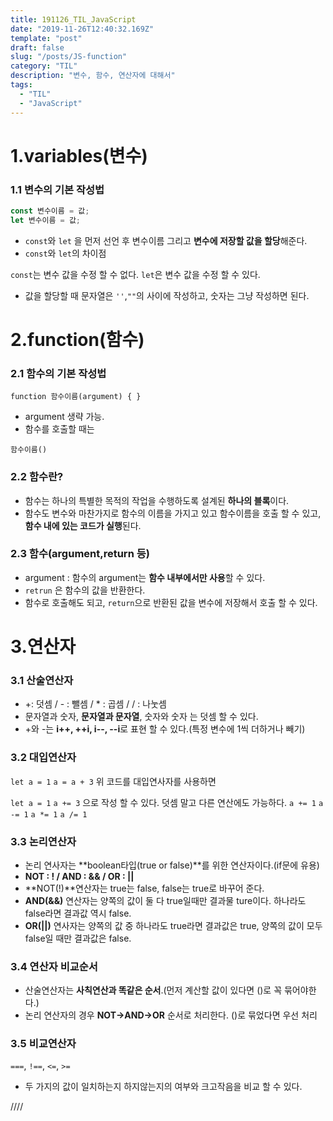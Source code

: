 ```yaml
---
title: 191126_TIL_JavaScript
date: "2019-11-26T12:40:32.169Z"
template: "post"
draft: false
slug: "/posts/JS-function"
category: "TIL"
description: "변수, 함수, 연산자에 대해서"
tags:
  - "TIL"
  - "JavaScript"
---
```


# 1.variables(변수)

### **1.1 변수의 기본 작성법**

```javascript
const 변수이름 = 값;
let 변수이름 = 값;
```

- `const`와 `let` 을 먼저 선언 후 변수이름 그리고 **변수에 저장할 값을 할당**해준다.
- `const`와 `let`의 차이점

`const`는 변수 값을 수정 할 수 없다.
`let`은 변수 값을 수정 할 수 있다.

- 값을 할당할 때 문자열은 `''`,`""`의 사이에 작성하고, 숫자는 그냥 작성하면 된다.

# 2.function(함수)

### **2.1 함수의 기본 작성법**

`function 함수이름(argument) { }`

- argument 생략 가능.
- 함수를 호출할 때는

`함수이름()`

### **2.2 함수란?**

- 함수는 하나의 특별한 목적의 작업을 수행하도록 설계된 **하나의 블록**이다.
- 함수도 변수와 마찬가지로 함수의 이름을 가지고 있고 함수이름을 호출 할 수 있고, **함수 내에 있는 코드가 실행**된다.

### **2.3 함수(argument,return 등)**

- argument : 함수의 argument는 **함수 내부에서만 사용**할 수 있다.
- `retrun` 은 함수의 값을 반환한다.
- 함수로 호출해도 되고, `return`으로 반환된 값을 변수에 저장해서 호출 할 수 있다.

# 3.연산자

### **3.1 산술연산자**

- +: 덧셈 / - : 뺄셈 / \* : 곱셈 / / : 나눗셈
- 문자열과 숫자, **문자열과 문자열**, 숫자와 숫자 는 덧셈 할 수 있다.
- +와 -는 **i++, ++i, i--, --i**로 표현 할 수 있다.(특정 변수에 1씩 더하거나 빼기)

### **3.2 대입연산자**

`let a = 1` `a = a + 3`
위 코드를 대입연사자를 사용하면

`let a = 1` `a += 3` 으로 작성 할 수 있다. 덧셈 말고 다른 연산에도 가능하다.
`a += 1` `a -= 1` `a *= 1` `a /= 1`

### **3.3 논리연산자**

- 논리 연사자는 **boolean타입(true or false)**를 위한 연산자이다.(if문에 유용)
- **NOT : ! / AND : && / OR : ||**
- **NOT(!)**연산자는 true는 false, false는 true로 바꾸어 준다.
- **AND(&&)** 연산자는 양쪽의 값이 둘 다 true일때만 결과물 ture이다. 하나라도 false라면 결과값 역시 false.
- **OR(||)** 연사자는 양쪽의 값 중 하나라도 true라면 결과값은 true, 양쪽의 값이 모두 false일 때만 결과값은 false.

### **3.4 연산자 비교순서**

- 산술연산자는 **사칙연산과 똑같은 순서**.(먼저 계산할 값이 있다면 ()로 꼭 묶어야한다.)
- 논리 연산자의 경우 **NOT->AND->OR** 순서로 처리한다. ()로 묶었다면 우선 처리

### **3.5 비교연산자**

`===`, `!==`, `<=`, `>=`

- 두 가지의 값이 일치하는지 하지않는지의 여부와 크고작음을 비교 할 수 있다.

////
